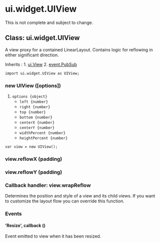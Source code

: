 # ui.widget.UIView

This is not complete and subject to change.

## Class: ui.widget.UIView

A view proxy for a contained LinearLayout. Contains logic
for reflowing in either significant direction.

Inherits
:    1. [ui.View](./ui-view.html)
     2. [event.PubSub](./event.html#class-event.pubsub)

~~~
import ui.widget.UIView as UIView;
~~~

### new UIView ([options])
1. `options {object}`
	* `left {number}`
	* `right {number}`
	* `top {number}`
	* `bottom {number}`
	* `centerX {number}`
	* `centerY {number}`
	* `widthPercent {number}`
	* `heightPercent {number}`

~~~
var view = new UIView();
~~~

### view.reflowX (padding)

### view.reflowY (padding)

### Callback handler: view.wrapReflow

Determines the position and style of a view and its child
views. If you want to customize the layout flow you can
override this function.

### Events

#### \'Resize\', callback ()

Event emitted to view when it has been resized.

